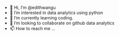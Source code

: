 - 👋 Hi, I’m @edithwangu
- 👀 I’m interested in data analytics using python
- 🌱 I’m currently learning coding.
- 💞️ I’m looking to collaborate on github data analytics
- 📫 How to reach me ...

<!---
edithwangu/edithwangu is a ✨ special ✨ repository because its `README.md` (this file) appears on your GitHub profile.
You can click the Preview link to take a look at your changes.
--->
